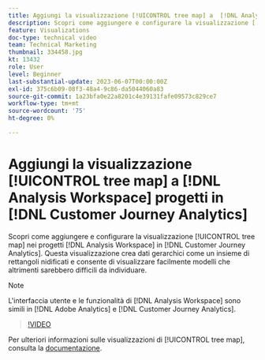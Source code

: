 ```yaml
---
title: Aggiungi la visualizzazione [!UICONTROL tree map] a  [!DNL Analysis Workspace]  progetti
description: Scopri come aggiungere e configurare la visualizzazione [!UICONTROL tree map] in [!DNL Analysis Workspace] progetti in [!DNL Customer Journey Analytics].
feature: Visualizations
doc-type: technical video
team: Technical Marketing
thumbnail: 334458.jpg
kt: 13432
role: User
level: Beginner
last-substantial-update: 2023-06-07T00:00:00Z
exl-id: 375c6b09-08f3-48a4-9c86-da5044060a83
source-git-commit: 1a23bfa0e22a8201c4e39131fafe09573c829ce7
workflow-type: tm+mt
source-wordcount: '75'
ht-degree: 0%

---
```


# Aggiungi la visualizzazione [!UICONTROL tree map] a [!DNL Analysis Workspace] progetti in [!DNL Customer Journey Analytics]

Scopri come aggiungere e configurare la visualizzazione [!UICONTROL tree map] nei progetti [!DNL Analysis Workspace] in [!DNL Customer Journey Analytics]. Questa visualizzazione crea dati gerarchici come un insieme di rettangoli nidificati e consente di visualizzare facilmente modelli che altrimenti sarebbero difficili da individuare.

>[!NOTE]
>
>L&#39;interfaccia utente e le funzionalità di [!DNL Analysis Workspace] sono simili in [!DNL Adobe Analytics] e [!DNL Customer Journey Analytics].

>[!VIDEO](https://video.tv.adobe.com/v/334458/?quality=12&learn=on)

Per ulteriori informazioni sulle visualizzazioni di [!UICONTROL tree map], consulta la [documentazione](https://experienceleague.adobe.com/docs/analytics-platform/using/cja-workspace/visualizations/treemap.html).
